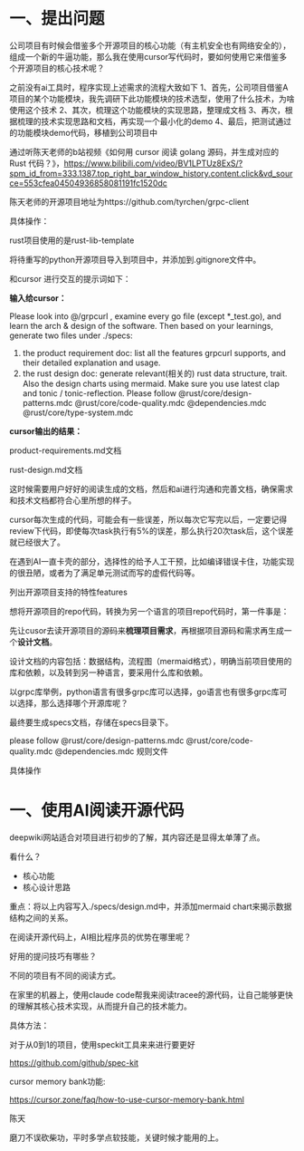 

# 一、提出问题

公司项目有时候会借鉴多个开源项目的核心功能（有主机安全也有网络安全的），组成一个新的牛逼功能，那么我在使用cursor写代码时，要如何使用它来借鉴多个开源项目的核心技术呢？



之前没有ai工具时，程序实现上述需求的流程大致如下
1、首先，公司项目借鉴A项目的某个功能模块，我先调研下此功能模块的技术选型，使用了什么技术，为啥使用这个技术
2、其次，梳理这个功能模块的实现思路，整理成文档
3、再次，根据梳理的技术实现思路和文档，再实现一个最小化的demo
4、最后，把测试通过的功能模块demo代码，移植到公司项目中



通过听陈天老师的b站视频《如何用 cursor 阅读 golang 源码，并生成对应的 Rust 代码？》，https://www.bilibili.com/video/BV1LPTUz8ExS/?spm_id_from=333.1387.top_right_bar_window_history.content.click&vd_source=553cfea04504936858081191fc1520dc



陈天老师的开源项目地址为https://github.com/tyrchen/grpc-client



具体操作：

rust项目使用的是rust-lib-template

将待重写的python开源项目导入到项目中，并添加到.gitignore文件中。



和cursor 进行交互的提示词如下：

**输入给cursor：**

Please look into @/grpcurl , examine every go file (except *_test.go), and learn the arch & design of the software. Then based on your learnings, generate two files under ./specs:

1. the product requirement doc: list all the features grpcurl supports, and their detailed explanation and usage.
2. the rust design doc: generate relevant(相关的) rust data structure, trait. Also the design charts using mermaid. Make sure you use latest clap and tonic / tonic-reflection. Please follow @rust/core/design-patterns.mdc @rust/core/code-quality.mdc @dependencies.mdc @rust/core/type-system.mdc



**cursor输出的结果：**

product-requirements.md文档

rust-design.md文档

这时候需要用户好好的阅读生成的文档，然后和ai进行沟通和完善文档，确保需求和技术文档都符合心里所想的样子。



cursor每次生成的代码，可能会有一些误差，所以每次它写完以后，一定要记得review下代码，即使每次task执行有5%的误差，那么执行20次task后，这个误差就已经很大了。



在遇到AI一直卡壳的部分，选择性的给予人工干预，比如编译错误卡住，功能实现的很丑陋，或者为了满足单元测试而写的虚假代码等。



列出开源项目支持的特性features

想将开源项目的repo代码，转换为另一个语言的项目repo代码时，第一件事是：

先让cusor去读开源项目的源码来**梳理项目需求**，再根据项目源码和需求再生成一个**设计文档**。

设计文档的内容包括：数据结构，流程图（mermaid格式），明确当前项目使用的库和依赖，以及转到另一种语言，要采用什么库和依赖。

以grpc库举例，python语言有很多grpc库可以选择，go语言也有很多grpc库可以选择，那么选择哪个开源库呢？





最终要生成specs文档，存储在specs目录下。

please follow @rust/core/design-patterns.mdc @rust/core/code-quality.mdc @dependencies.mdc 规则文件



具体操作



# 一、使用AI阅读开源代码

deepwiki网站适合对项目进行初步的了解，其内容还是显得太单薄了点。

看什么？

- 核心功能
- 核心设计思路



重点：将以上内容写入./specs/design.md中，并添加mermaid chart来揭示数据结构之间的关系。



在阅读开源代码上，AI相比程序员的优势在哪里呢？



好用的提问技巧有哪些？



不同的项目有不同的阅读方式。



在家里的机器上，使用claude code帮我来阅读tracee的源代码，让自己能够更快的理解其核心技术实现，从而提升自己的技术能力。





具体方法：

对于从0到1的项目，使用speckit工具来来进行要更好

https://github.com/github/spec-kit



cursor memory bank功能:

https://cursor.zone/faq/how-to-use-cursor-memory-bank.html



陈天



磨刀不误砍柴功，平时多学点软技能，关键时候才能用的上。